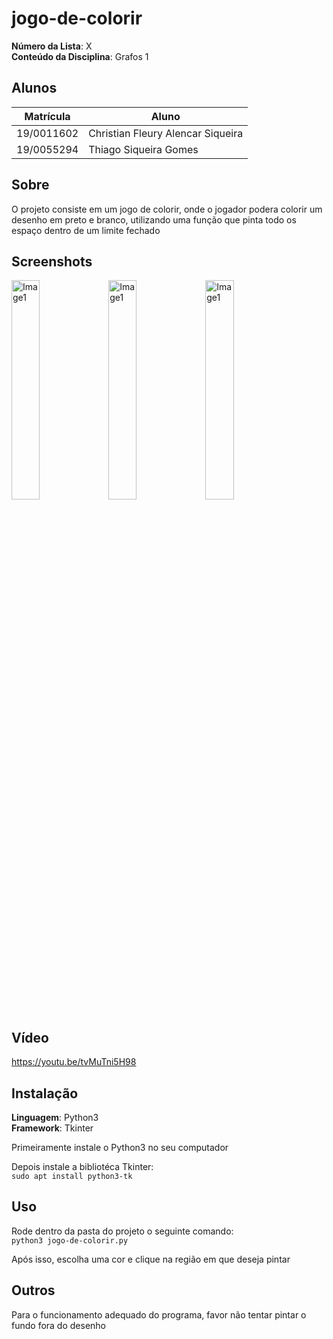 # jogo-de-colorir

**Número da Lista**: X<br>
**Conteúdo da Disciplina**: Grafos 1<br>

## Alunos

| Matrícula | Aluno           |
| --------- | --------------- |
| 19/0011602 | Christian Fleury Alencar Siqueira |
| 19/0055294 | Thiago Siqueira Gomes |

## Sobre

O projeto consiste em um jogo de colorir, onde o jogador podera colorir um desenho em preto e branco, utilizando uma função que pinta todo os espaço dentro de um limite fechado

## Screenshots

<img width="30%" src="https://i.imgur.com/9se1a1D.png" alt="Image1"/>
<img width="30%" src="https://i.imgur.com/PLwd1w4.png" alt="Image1"/>
<img width="30%" src="https://i.imgur.com/sIwgDN3.png" alt="Image1"/>

## Vídeo
https://youtu.be/tvMuTni5H98

## Instalação

**Linguagem**: Python3<br>
**Framework**: Tkinter<br>

Primeiramente instale o Python3 no seu computador

Depois instale a bibliotéca Tkinter: <br>
``` sudo apt install python3-tk ```

## Uso

Rode dentro da pasta do projeto o seguinte comando: <br>
``` python3 jogo-de-colorir.py ``` 

Após isso, escolha uma cor e clique na região em que deseja pintar

## Outros

Para o funcionamento adequado do programa, favor não tentar pintar o fundo fora do desenho
